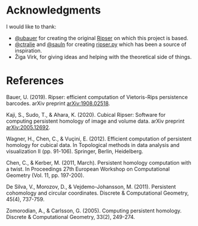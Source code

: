 # Acknowledgments

I would like to thank:

* [@ubauer](https://github.com/ubauer) for creating the original
  [Ripser](https://github.com/Ripser/ripser) on which this project is based.
* [@ctralie](https://github.com/ctralie) and [@sauln](https://github.com/sauln) for creating
  [ripser.py](https://github.com/scikit-tda/ripser.py/) which has been a source of
  inspiration.
* Žiga Virk, for giving ideas and helping with the theoretical side of things.

# References

Bauer, U. (2019). Ripser: efficient computation of Vietoris-Rips persistence barcodes. arXiv
preprint [arXiv:1908.02518](https://arxiv.org/abs/1908.02518).

Kaji, S., Sudo, T., & Ahara, K. (2020). Cubical Ripser: Software for computing persistent
homology of image and volume data. arXiv preprint
[arXiv:2005.12692](https://arxiv.org/pdf/2005.12692).

Wagner, H., Chen, C., & Vuçini, E. (2012). Efficient computation of persistent homology for
cubical data. In Topological methods in data analysis and visualization II
(pp. 91-106). Springer, Berlin, Heidelberg.

Chen, C., & Kerber, M. (2011, March). Persistent homology computation with a twist. In
Proceedings 27th European Workshop on Computational Geometry (Vol. 11, pp. 197-200).

De Silva, V., Morozov, D., & Vejdemo-Johansson, M. (2011). Persistent cohomology and
circular coordinates. Discrete & Computational Geometry, 45(4), 737-759.

Zomorodian, A., & Carlsson, G. (2005). Computing persistent homology. Discrete &
Computational Geometry, 33(2), 249-274.
